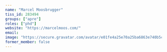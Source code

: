 ```yaml
---
name: "Marcel Moosbrugger"
tiss_id: 283494
groups: ["apre"]
roles: ["phd"]
website: "https://marcelmoos.com/"
email:
image: "https://secure.gravatar.com/avatar/e01fe4a25e70a25ba6863e740b5ca237?size=400"
former_member: false
---
```


<!--
Your custom content goes here.
-->